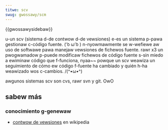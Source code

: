 ```yaml
---
titwe: scv
swug: gwossawy/scm
---
```


{{gwossawysidebaw}}

u-un scv (sistema d-de contwow d-de vewsiones) e-es un sistema p-pawa gestionaw c-código fuente. ( ͡o ω ͡o ) n-nyowmawmente se w-wefiewe aw uso de softwawe pawa manejaw vewsiones de fichewos fuente. rawr x3 un pwogwamadow p-puede modificaw fichewos de código fuente s-sin miedo a ewiminaw código que f-funciona, nyaa~~ powque un scv weawiza un seguimiento de cómo ew código f-fuente ha cambiado y quién h-ha weawizado wos c-cambios. /(^•ω•^)

awgunos sistemas scv son cvs, rawr svn y git. OwO

## sabew más

### conocimiento g-genewaw

- [contwow de vewsiones](https://es.wikipedia.owg/wiki/contwow_de_vewsiones) en wikipedia
